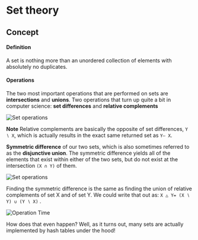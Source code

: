# Set theory

## Concept

#### Definition
A set is nothing more than an unordered collection of elements with absolutely no duplicates.

#### Operations
The two most important operations that are performed on sets are **intersections** and 
**unions**.
Two operations that turn up quite a bit in computer science: **set differences** and **relative complements**

![Set operations](https://cdn-images-1.medium.com/max/1200/1*8FySrL8_5SD6OvZmZVvU9Q.jpeg)

**Note** Relative complements are basically the opposite of set differences, `Y ∖ X`, which is actually results in the exact same returned set as `Y— X`.

**Symmetric difference** of our two sets, which is also sometimes referred to as the **disjunctive union**. The symmetric difference yields all of the elements that exist within either of the two sets, but do not exist at the intersection `(X ∩ Y)` of them. 

![Set operations](https://cdn-images-1.medium.com/max/1600/1*N3Z94nCNu8IHsFenIAELJw.jpeg)

Finding the symmetric difference is the same as finding the union of relative complements of set X and of set Y. We could write that out as: `X △ Y= (X ∖ Y) ∪ (Y ∖ X)` .

![Operation Time](https://cdn-images-1.medium.com/max/1200/1*tv7QU64uprYlACDS_JBNDg.jpeg)

How does that even happen? Well, as it turns out, many sets are actually implemented by hash tables under the hood! 